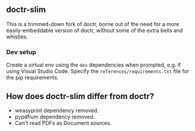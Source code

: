 ## doctr-slim

This is a trimmed-down fork of doctr, borne out of the need for a more easily-embeddable version of doctr, without some of the extra bells and whistles.

### Dev setup

Create a virtual env using the `dev` dependencies when prompted, e.g. if using Visual Studio Code.  Specify the `references/requirements.txt` file for the pip requirements.

## How does doctr-slim differ from doctr?

* weasyprint dependency removed.
* pypdfium dependency removed.
* Can't read PDFs as Document sources.
